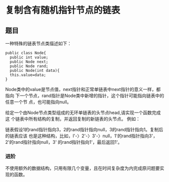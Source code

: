 # 复制含有随机指针节点的链表

## 题目
一种特殊的链表节点类描述如下：
```
public class Node{
  public int value;
  public Node next;
  public Node rand;
  public Node(int data){
  this.value=data;
}
```
Node类中的value是节点值，next指针和正常单链表中next指针的意义一样，都指向
下一个节点，rand指针是Node类中新增的指针，这个指针可能指向链表中的任意一个节
点，也可能指向null。

给定一个由Node节点类型组成的无环单链表的头节点head,请实现一个函数完成这
个链表中所有结构的复制，并返回复制的新链表的头节点。
例如：

链表假设1的rand指针指向3，2的rand指针指向null，3的rand指针指向1。复制后的链表应该
也是这种结构，比如，l'-〉2'-〉3'-〉null，1'的rand指针指向3'，2'的rand指针指向null，3'
的rand指针指向1'，最后返回1'。
### 进阶

不使用额外的数据结构，只用有限几个变量，且在时间复杂度为内完成原问题要实现的函数。